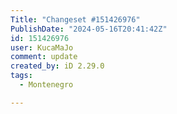 ```yaml
---
Title: "Changeset #151426976"
PublishDate: "2024-05-16T20:41:42Z"
id: 151426976
user: KucaMaJo
comment: update
created_by: iD 2.29.0
tags:
  - Montenegro

---
```

